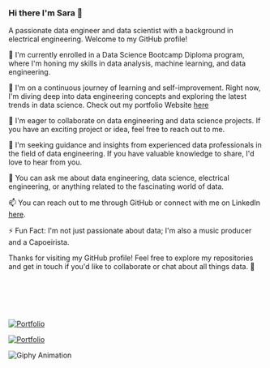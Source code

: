 ### Hi there I'm Sara 👋

A passionate data engineer and data scientist with a background in electrical engineering. Welcome to my GitHub profile!

🔭 I'm currently enrolled in a Data Science Bootcamp Diploma program, where I'm honing my skills in data analysis, machine learning, and data engineering.

🌱 I'm on a continuous journey of learning and self-improvement. Right now, I'm diving deep into data engineering concepts and exploring the latest trends in data science. Check out my portfolio Website [here](https://sara-zeus.github.io)

👯 I'm eager to collaborate on data engineering and data science projects. If you have an exciting project or idea, feel free to reach out to me.

🤔 I'm seeking guidance and insights from experienced data professionals in the field of data engineering. If you have valuable knowledge to share, I'd love to hear from you.

💬 You can ask me about data engineering, data science, electrical engineering, or anything related to the fascinating world of data.

📫 You can reach out to me through GitHub or connect with me on LinkedIn [here](https://www.linkedin.com/in/sarasalehi7/).

⚡ Fun Fact: I'm not just passionate about data; I'm also a music producer and a Capoeirista.




Thanks for visiting my GitHub profile! Feel free to explore my repositories and get in touch if you'd like to collaborate or chat about all things data. 🚀

<br>
<br>
<br>
<br>



[![Portfolio](https://media.giphy.com/media/du3J3cXyzhj75IOgvA/giphy.gif)](https://github.com/sara-zeus)

[![Portfolio](images/your-gif-filename.gif)](https://github.com/sara-zeus)





<img src="https://media.giphy.com/media/JWuBH9rCO2uZuHBFpm/giphy.gif" alt="Giphy Animation">
